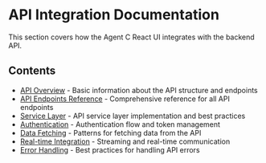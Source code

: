 # API Integration Documentation

This section covers how the Agent C React UI integrates with the backend API.

## Contents

- [API Overview](./api-overview.md) - Basic information about the API structure and endpoints
- [API Endpoints Reference](./api-endpoints.md) - Comprehensive reference for all API endpoints
- [Service Layer](./service-layer.md) - API service layer implementation and best practices
- [Authentication](./authentication.md) - Authentication flow and token management
- [Data Fetching](./data-fetching.md) - Patterns for fetching data from the API
- [Real-time Integration](./real-time.md) - Streaming and real-time communication
- [Error Handling](./error-handling.md) - Best practices for handling API errors